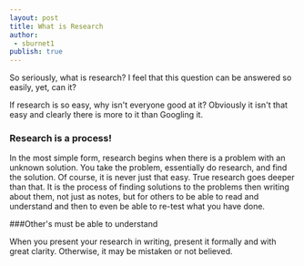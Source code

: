 ```yaml
---
layout: post
title: What is Research
author: 
 - sburnet1
publish: true
---
```


So seriously, what is research?  I feel that this question can be answered so easily, yet, can it?  

If research is so easy, why isn't everyone good at it?  Obviously it isn't that easy and clearly there is more to it than Googling it.  

### Research is a process!

In the most simple form, research begins when there is a problem with an unknown solution.  You take the problem, essentially do research, and find the solution.  Of course, it is never just that easy.  True research goes deeper than that.  It is the process of finding solutions to the problems then writing about them, not just as notes, but for others to be able to read and understand and then to even be able to re-test what you have done.  

###Other's must be able to understand

When you present your research in writing, present it formally and with great clarity.  Otherwise, it may be mistaken or not believed.  
